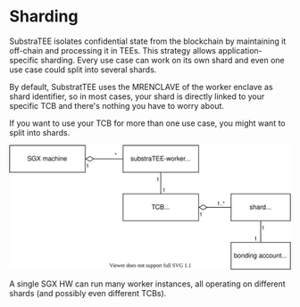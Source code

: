 # Sharding

SubstraTEE isolates confidential state from the blockchain by maintaining it off-chain and processing it in TEEs. This strategy allows application-specific sharding. Every use case can work on its own shard and even one use case could split into several shards.

By default, SubstratTEE uses the MRENCLAVE of the worker enclave as shard identifier, so in most cases, your shard is directly linked to your specific TCB and there's nothing you have to worry about.

If you want to use your TCB for more than one use case, you might want to split into shards.

![Sharding UML](./fig/SGX-TCB-shard-overview.svg)

A single SGX HW can run many worker instances, all operating on different shards (and possibly even different TCBs).
